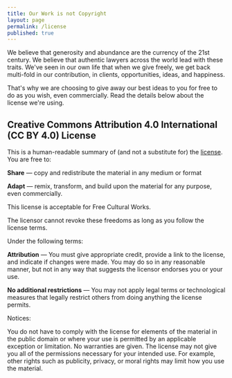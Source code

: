 ```yaml
---
title: Our Work is not Copyright
layout: page
permalink: /license
published: true
---
```


We believe that generosity and abundance are the currency of the 21st century. We believe that authentic lawyers across the world lead with these traits. We've seen in our own life that when we give freely, we get back multi-fold in our contribution, in clients, opportunities, ideas, and happiness.

That's why we are choosing to give away our best ideas to you for free to do as you wish, even commercially. Read the details below about the license we're using.

## Creative Commons Attribution 4.0 International (CC BY 4.0) License

This is a human-readable summary of (and not a substitute for) the [license](https://creativecommons.org/licenses/by/4.0/legalcode).
You are free to:

**Share** — copy and redistribute the material in any medium or format

**Adapt** — remix, transform, and build upon the material for any purpose, even commercially.

This license is acceptable for Free Cultural Works.

   The licensor cannot revoke these freedoms as long as you follow the license terms.

Under the following terms:

**Attribution** — You must give appropriate credit, provide a link to the license, and indicate if changes were made. You may do so in any reasonable manner, but not in any way that suggests the licensor endorses you or your use.

**No additional restrictions** — You may not apply legal terms or technological measures that legally restrict others from doing anything the license permits.

Notices:

   You do not have to comply with the license for elements of the material in the public domain or where your use is permitted by an applicable exception or limitation.
   No warranties are given. The license may not give you all of the permissions necessary for your intended use. For example, other rights such as publicity, privacy, or moral rights may limit how you use the material.
